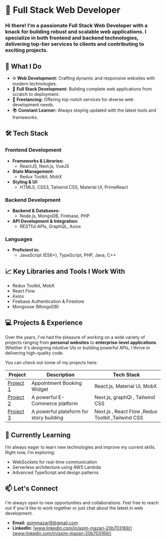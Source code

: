 # 🌟 Full Stack Web Developer

### Hi there! I'm a passionate **Full Stack Web Developer** with a knack for building robust and scalable web applications. I specialize in both frontend and backend technologies, delivering top-tier services to clients and contributing to exciting projects.

## 🚀 What I Do

- 🌐 **Web Development:** Crafting dynamic and responsive websites with modern technologies.
- 🔧 **Full Stack Development:** Building complete web applications from scratch to deployment.
- 💼 **Freelancing:** Offering top-notch services for diverse web development needs.
- 📚 **Constant Learner:** Always staying updated with the latest tools and frameworks.

## 🛠️ Tech Stack

### Frontend Development
- **Frameworks & Libraries:** 
  - ReactJS, Next.js, VueJS
- **State Management:** 
  - Redux Toolkit, MobX
- **Styling & UI:** 
  - HTML5, CSS3, Tailwind CSS, Material UI, PrimeReact

### Backend Development
- **Backend & Databases:** 
  - Node.js, MongoDB, Firebase, PHP
- **API Development & Integration:** 
  - RESTful APIs, GraphQL, Axios

### Languages
- **Proficient in:**
  - JavaScript (ES6+), TypeScript, PHP, Java, C++

## 📈 Key Libraries and Tools I Work With
- Redux Toolkit, MobX
- React Flow
- Axios
- Firebase Authentication & Firestore
- Mongoose (MongoDB)
  
## 💻 Projects & Experience

Over the years, I've had the pleasure of working on a wide variety of projects ranging from **personal websites** to **enterprise-level applications**. Whether it's designing intuitive UIs or building powerful APIs, I thrive in delivering high-quality code.

You can check out some of my projects here:

| Project | Description | Tech Stack |
|---------|-------------|------------|
| [Project 1](#) | Appointment Booking Widget | React.js, Material Ui, MobX |
| [Project 2](#) | A powerful E-Commerce platform  | Next.js, graphQl , Tailwind CSS | Material Ui
| [Project 3](#) |  A powerful plateform for story building | Next.js , React Flow ,Redux Toolkit ,Tailwind CSS |

## 🌱 Currently Learning
I’m always eager to learn new technologies and improve my current skills. Right now, I’m exploring:
- WebSockets for real-time communication
- Serverless architecture using AWS Lambda
- Advanced TypeScript and design patterns

## 📫 Let's Connect
I'm always open to new opportunities and collaborations. Feel free to reach out if you'd like to work together or just chat about the latest in web development.

- **Email:** [asimmazari9@gmail.com](asimmazari9@gmail.com)
- **LinkedIn:** [www.linkedin.com/in/asim-mazari-20b703169/](www.linkedin.com/in/asim-mazari-20b703169/)

